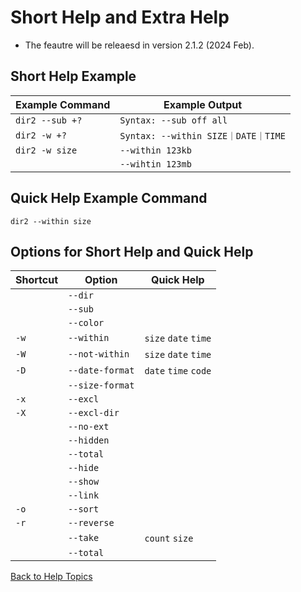 ﻿# Short Help and Extra Help

* The feautre will be releaesd in version 2.1.2 (2024 Feb).

## Short Help Example

| Example Command | Example Output |
| --------------- | -------------- |
| ```dir2 --sub +?``` | ```Syntax: --sub off all``` |
| ```dir2 -w +?```    | ```Syntax: --within SIZE｜DATE｜TIME``` |
| ```dir2 -w size```  | ```--within 123kb``` |
|                     | ```--wihtin 123mb``` |


## Quick Help Example Command

```dir2 --within size```

## Options for Short Help and Quick Help

| Shortcut | Option             | Quick Help |
| -------- | ------             | ---------- |
|          | ```--dir```        |            |
|          | ```--sub```        |            |
|          | ```--color```      |            |
| ```-w``` | ```--within```     | ```size``` ```date``` ```time``` |
| ```-W``` | ```--not-within``` | ```size``` ```date``` ```time``` |
| ```-D``` | ```--date-format```| ```date``` ```time``` ```code```
|          | ```--size-format```|            |
| ```-x``` | ```--excl```       |            |
| ```-X``` | ```--excl-dir```   |            |
|          | ```--no-ext```     |            |
|          | ```--hidden```     |            |
|          | ```--total```      |            |
|          | ```--hide```       |            |
|          | ```--show```       |            |
|          | ```--link```       |            |
| ```-o``` | ```--sort```       |            |
| ```-r``` | ```--reverse```    |            |
|          | ```--take```       | ```count``` ```size``` |
|          | ```--total```      |            |

 [Back to Help Topics](https://github.com/ck-yung/dir2cs/blob/main/docs/HELP.md)
